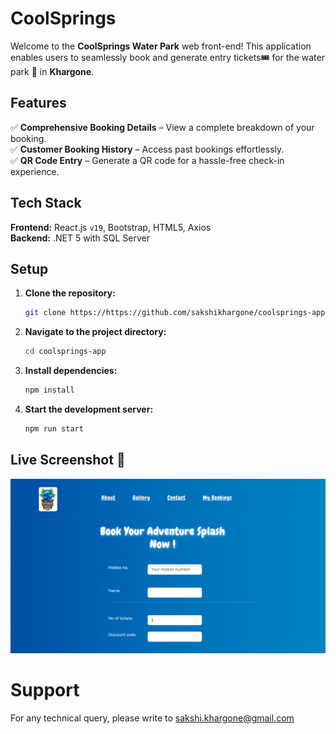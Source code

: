 # CoolSprings

Welcome to the **CoolSprings Water Park** web front-end! This application enables users to seamlessly book and generate entry tickets🎟️ for the water park 🌊 in **Khargone**.  

## Features  
✅ **Comprehensive Booking Details** – View a complete breakdown of your booking.  
✅ **Customer Booking History** – Access past bookings effortlessly.  
✅ **QR Code Entry** – Generate a QR code for a hassle-free check-in experience.  

## Tech Stack  

**Frontend:** React.js `v19`, Bootstrap, HTML5, Axios  
**Backend:** .NET 5 with SQL Server  

## Setup  

1. **Clone the repository:**  
   ```bash
   git clone https://https://github.com/sakshikhargone/coolsprings-app.git
   ```  

2. **Navigate to the project directory:**  
   ```bash
   cd coolsprings-app
   ```  

3. **Install dependencies:**  
   ```bash
   npm install
   ```  

4. **Start the development server:**  
   ```bash
   npm run start
   ```
 ## Live Screenshot 🌊
 ![App](https://github.com/sakshikhargone/coolsprings-app/blob/a6b1f91a352433d2bbbc3ea5c3def1703ee8e13a/Coolspring.png)

# Support
 For any technical query, please write to sakshi.khargone@gmail.com






